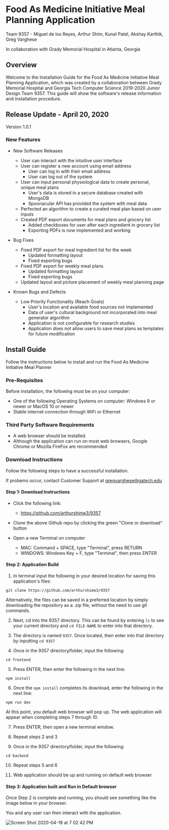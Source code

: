 # Food As Medicine Initiative Meal Planning Application
Team 9357 - Miguel de los Reyes, Arthur Shim, Kunal Patel, Akshay Karthik, Greg Varghese

In collaboration with Grady Memorial Hospital in Atlanta, Georgia

## Overview
Welcome to the Installation Guide for the Food As Medicine Initiative Meal Planning Application, which was created by a 
collaboration between Grady Memorial Hospital and Georgia Tech Computer Science 2019-2020 Junior Design Team 9357. This guide will show the software's release information and installation procedure. 

## Release Update - April 20, 2020
Version 1.0.1

### New Features
* New Software Releases
  * User can interact with the intuitive user interface
  * User can register a new account using email address
    * User can log in with their email address
    * User can log out of the system
  * User can input personal physiological data to create personal, unique meal plans
    * User's data is stored in a secure database created with MongoDB
    * Spoonacular API has provided the system with meal data
  * Perfected an algorithm to create a curated meal plan based on user inputs
  * Created PDF export documents for meal plans and grocery list
    * Added checkboxes for user after each ingredient in grocery list
    * Exporting PDFs is now implemented and working
  
* Bug Fixes
  * Fixed PDF export for meal ingredient list for the week
    * Updated formatting layout
    * Fixed exporting bugs 
  * Fixed PDF export for weekly meal plans
    * Updated formatting layout
    * Fixed exporting bugs
  * Updated layout and picture placement of weekly meal planning page
  
* Known Bugs and Defects
  * Low Priority Functionality (Reach Goals)
    * User's location and available food sources not implemented
    * Data of user's cultural background not incorporated into meal generator algorithm
    * Application is not configurable for research studies
    * Application does not allow users to save meal plans as templates for future modification

## Install Guide
Follow the instructions below to install and run the Food As Medicine Initiative Meal Planner

### Pre-Requisites
Before installation, the following must be on your computer:
* One of the following Operating Systems on computer: Windows 9 or newer or MacOS 10 or newer
* Stable internet connection through WiFi or Ethernet


### Third Party Software Requirements
* A web browser should be installed.
 * Although the application can run on most web browsers, Google Chrome or Mozilla FireFox are recommended


### Download Instructions
Follow the following steps to have a successful installation. 

If probems occur, contact Customer Support at gregvarghese@gatech.edu

#### Step 1: Download Instructions
* Click the following link:
  *  https://github.com/arthurshime3/9357
 
* Clone the above Github repo by clicking the green "Clone or download" button
 
* Open a new Terminal on computer 
  * MAC: Command + SPACE, type "Terminal", press RETURN
  * WINDOWS: Windows Key + F, type "Terminal", then press ENTER

#### Step 2: Application Build

   1. In terminal input the following in your desired location for saving this application's files:
   ```
   git clone https://github.com/arthurshime3/9357
   ```
   Alternatively, the files can be saved in a preferred location by simply downloading the repository as a .zip file,
   without the need to use git commands.
   
   2. Next, cd into the 9357 directory. This can be found by entering `ls` to see your current directory and `cd FILE-NAME` to enter into that directory. 

   3. The directory is named `9357`. Once located, then enter into that directory by inputting `cd 9357`

   4. Once in the 9357 directory/folder, input the following:
   ```
   cd frontend
   ```
   5. Press ENTER, then enter the following in the next line:
   ```
   npm install

   ```
   6. Once the `npm install` completes its download, enter the following in the next line:
   ```
   npm run dev
   ```
   
   At this point, you default web browser will pop up. The web application will appear when completing steps 7 through 10.

   7. Press ENTER, then open a new terminal window.

   8. Repeat steps 2 and 3

   9. Once in the 9357 directory/folder, input the following:
   ```
   cd backend
   ```
   10. Repeat steps 5 and 6

   11. Web application should be up and running on default web browser

#### Step 3: Application built and Run in Default browser

Once Step 2 is complete and running, you should see something like the image below in your browser. 

You and any user can then interact with the application.

![Screen Shot 2020-04-18 at 7 02 42 PM](https://user-images.githubusercontent.com/46109868/79673414-82129980-81a7-11ea-8479-36583323bf01.png)
